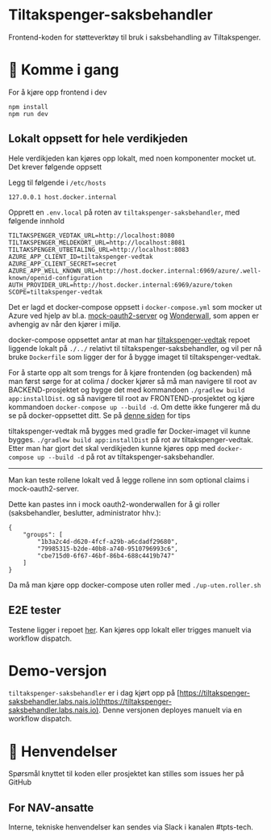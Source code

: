 Tiltakspenger-saksbehandler
================

Frontend-koden for støtteverktøy til bruk i saksbehandling av Tiltakspenger.

# 🚀 Komme i gang

For å kjøre opp frontend i dev

```
npm install
npm run dev
```

## Lokalt oppsett for hele verdikjeden
Hele verdikjeden kan kjøres opp lokalt, med noen komponenter mocket ut. Det krever følgende oppsett

Legg til følgende i `/etc/hosts`

```
127.0.0.1 host.docker.internal
```

Opprett en `.env.local` på roten av `tiltakspenger-saksbehandler`, med følgende innhold

```
TILTAKSPENGER_VEDTAK_URL=http://localhost:8080
TILTAKSPENGER_MELDEKORT_URL=http://localhost:8081
TILTAKSPENGER_UTBETALING_URL=http://localhost:8083
AZURE_APP_CLIENT_ID=tiltakspenger-vedtak
AZURE_APP_CLIENT_SECRET=secret
AZURE_APP_WELL_KNOWN_URL=http://host.docker.internal:6969/azure/.well-known/openid-configuration
AUTH_PROVIDER_URL=http://host.docker.internal:6969/azure/token
SCOPE=tiltakspenger-vedtak
```

Det er lagd et docker-compose oppsett i `docker-compose.yml` som mocker ut Azure ved hjelp av bl.a. [mock-oauth2-server](https://github.com/navikt/mock-oauth2-server)
og [Wonderwall](https://doc.nais.io/appendix/wonderwall/), som appen er avhengig av når den kjører i miljø.

docker-compose oppsettet antar at man har [tiltakspenger-vedtak](https://github.com/navikt/tiltakspenger-vedtak) repoet 
liggende lokalt på `./../` relativt til tiltakspenger-saksbehandler, og vil per nå bruke `Dockerfile` som ligger der for å bygge imaget til tiltakspenger-vedtak.

For å starte opp alt som trengs for å kjøre frontenden (og backenden) må man først sørge for at colima / docker kjører
så må man navigere til root av BACKEND-prosjektet og bygge det med kommandoen `./gradlew build app:installDist`.
og så navigere til root av FRONTEND-prosjektet og kjøre kommandoen `docker-compose up --build -d`.
Om dette ikke fungerer må du se på docker-oppsettet ditt. Se på [denne siden](https://confluence.adeo.no/display/POAO/Ny+Utvikler+i+Tiltakspenger) for tips

tiltakspenger-vedtak må bygges med gradle før Docker-imaget vil kunne bygges. `./gradlew build app:installDist` på rot av tiltakspenger-vedtak.
Etter man har gjort det skal verdikjeden kunne kjøres opp med `docker-compose up --build -d` på rot av tiltakspenger-saksbehandler.

---

Man kan teste rollene lokalt ved å legge rollene inn som optional claims i mock-oauth2-server.


Dette kan pastes inn i mock oauth2-wonderwallen for å gi roller (saksbehandler, beslutter, administrator hhv.):
```
{
    "groups": [
        "1b3a2c4d-d620-4fcf-a29b-a6cdadf29680", 
        "79985315-b2de-40b8-a740-9510796993c6",
        "cbe715d0-6f67-46bf-86b4-688c4419b747"
    ]
}
```

Da må man kjøre opp docker-compose uten roller med
```./up-uten.roller.sh```


## E2E tester

Testene ligger i repoet [her](https://github.com/navikt/tiltakspenger-e2e-tests). Kan kjøres opp lokalt eller trigges manuelt via workflow dispatch.

# Demo-versjon

`tiltakspenger-saksbehandler` er i dag kjørt opp på [https://tiltakspenger-saksbehandler.labs.nais.io](https://tiltakspenger-saksbehandler.labs.nais.io). Denne versjonen deployes manuelt via en workflow dispatch.

# 📣 Henvendelser

Spørsmål knyttet til koden eller prosjektet kan stilles som issues her på GitHub

## For NAV-ansatte

Interne, tekniske henvendelser kan sendes via Slack i kanalen #tpts-tech.
